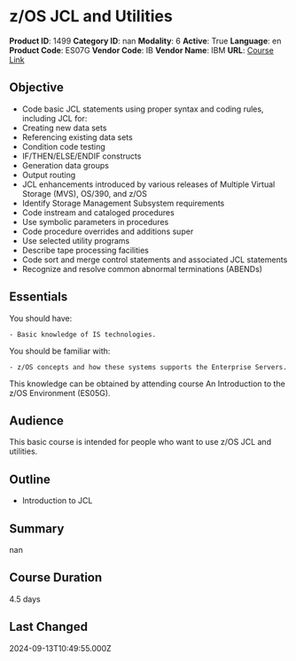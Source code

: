 # z/OS JCL and Utilities

**Product ID**: 1499
**Category ID**: nan
**Modality**: 6
**Active**: True
**Language**: en
**Product Code**: ES07G
**Vendor Code**: IB
**Vendor Name**: IBM
**URL**: [Course Link](https://www.fastlaneus.com/course/ibm-es07g)

## Objective
- Code basic JCL statements using proper syntax and coding rules, including JCL for:
- Creating new data sets
- Referencing existing data sets
- Condition code testing
- IF/THEN/ELSE/ENDIF constructs
- Generation data groups
- Output routing
- JCL enhancements introduced by various releases of Multiple Virtual Storage (MVS), OS/390, and z/OS
- Identify Storage Management Subsystem requirements
- Code instream and cataloged procedures
- Use symbolic parameters in procedures
- Code procedure overrides and additions super
- Use selected utility programs
- Describe tape processing facilities
- Code sort and merge control statements and associated JCL statements
- Recognize and resolve common abnormal terminations (ABENDs)

## Essentials
You should have:



	- Basic knowledge of IS technologies.
You should be familiar with:



	- z/OS concepts and how these systems supports the Enterprise Servers.
This knowledge can be obtained by attending course An Introduction to the z/OS Environment (ES05G).

## Audience
This basic course is intended for people who want to use z/OS JCL and utilities.

## Outline
- Introduction to JCL

## Summary
nan

## Course Duration
4.5 days

## Last Changed
2024-09-13T10:49:55.000Z
